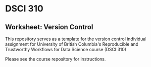 # DSCI 310
## Worksheet: Version Control

This repository serves as a template for the version control
individual assignment for University of British Columbia's 
Reproducible and Trustworthy Workflows for Data Science course (DSCI 310)

Please see the course repository for instructions.
